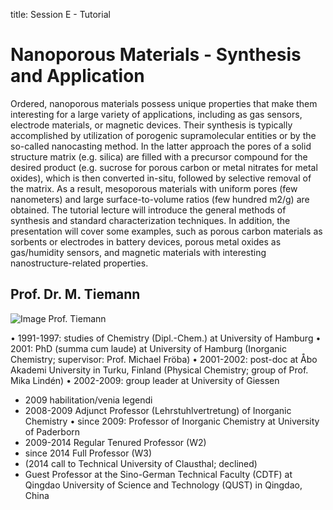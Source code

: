 title: Session E - Tutorial

Nanoporous Materials - Synthesis and Application
=============================================
Ordered, nanoporous materials possess unique properties that make them interesting for a large variety of applications, including as gas sensors, electrode materials, or magnetic devices. Their synthesis is typically accomplished by utilization of porogenic supramolecular entities or by the so-called nanocasting method. In the latter approach the pores of a solid structure matrix (e.g. silica) are filled with a precursor compound for the desired product (e.g. sucrose for porous carbon or metal nitrates for metal oxides), which is then converted in-situ, followed by selective removal of the matrix. As a result, mesoporous materials with uniform pores (few nanometers) and large surface-to-volume ratios (few hundred m2/g) are obtained. The tutorial lecture will introduce the general methods of synthesis and standard characterization techniques. In addition, the presentation will cover some examples, such as porous carbon materials as sorbents or electrodes in battery devices, porous metal oxides as gas/humidity sensors, and magnetic materials with interesting nanostructure-related properties.


Prof. Dr. M. Tiemann
---

![Image Prof. Tiemann](programm/Tiemann.jpg)

•	1991-1997: studies of Chemistry (Dipl.-Chem.) at University of Hamburg
•	2001: PhD (summa cum laude) at University of Hamburg
(Inorganic Chemistry; supervisor: Prof. Michael Fröba)
•	2001-2002: post-doc at Åbo Akademi University in Turku, Finland
(Physical Chemistry; group of Prof. Mika Lindén)
•	2002-2009: group leader at University of Giessen
 - 2009 habilitation/venia legendi
 - 2008-2009 Adjunct Professor (Lehrstuhlvertretung) of Inorganic Chemistry
•	since 2009: Professor of Inorganic Chemistry at University of Paderborn
 - 2009-2014 Regular Tenured Professor (W2)
 - since 2014 Full Professor (W3)
 - (2014 call to Technical University of Clausthal; declined)
 - Guest Professor at the Sino-German Technical Faculty (CDTF)
   at Qingdao University of Science and Technology (QUST) in Qingdao, China
